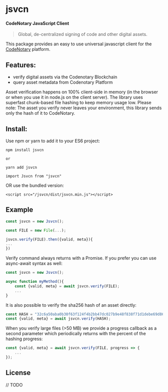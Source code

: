 # jsvcn

#### CodeNotary JavaScript Client 

> Global, de-centralized signing of code and other digital assets.

This package provides an easy to use universal javascript client for the [CodeNotary](https://www.codenotary.io)
platform. 

## Features: 

- verify digital assets via the Codenotary Blockchain
- query asset metadata from Codenotary Platform 

Asset verification happens on 100% client-side in memory (in the browser or when you use it in node.js on the client server).
The library uses superfast chunk-based file hashing to keep memory usage low. 
Please note: The asset you verify never leaves your environment, this library sends only the hash of it to CodeNotary. 

## Install: 

Use npm or yarn to add it to your ES6 project: 

``` 
npm install jsvcn

or

yarn add jsvcn

import Jsvcn from "jsvcn"
```

OR use the bundled version: 

```
<script src="/jsvcn/dist/jsvcn.min.js"></script>
```


## Example

```javascript
const jsvcn = new Jsvcn();

const FILE = new File(...);

jsvcn.verify(FILE).then({valid, meta}){
...
})

```

Verify command always returns with a Promise. If you prefer you can use async-await syntax as well: 

``` javascript
const jsvcn = new Jsvcn();

async function myMethod(){
	const {valid, meta} = await jsvcn.verify(FILE);
	...
}

```

It is also possible to verify the sha256 hash of an asset directly: 

``` javascript
const HASH = "32c6a50aba0b30f63f124f4b2bb47dc027b9e48f838f71d1debe69d8680ecf70";
const {valid, meta} = await jsvcn.verify(HASH);

``` 

When you verify large files (>50 MB) we provide a progress callback as a second parameter which periodically returns with the percent of the hashing progress: 

``` javascript
const {valid, meta} = await jsvcn.verify(FILE, progress => {
	...
});

``` 


## License

// TODO